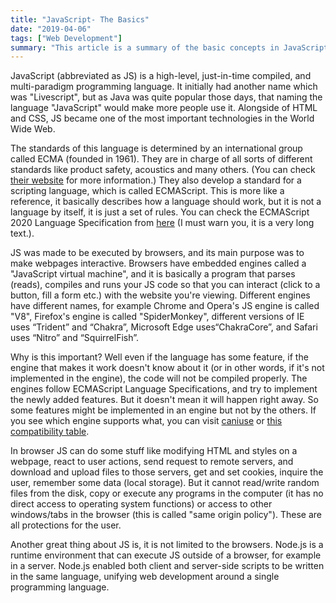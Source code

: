 ```yaml
---
title: "JavaScript- The Basics"
date: "2019-04-06"
tags: ["Web Development"]
summary: "This article is a summary of the basic concepts in JavaScript."
---
```


JavaScript (abbreviated as JS) is a high-level, just-in-time compiled, and multi-paradigm programming language. It initially had another name which was "Livescript", but as Java was quite popular those days, that naming the language "JavaScript" would make more people use it. Alongside of HTML and CSS, JS became one of the most important technologies in the World Wide Web.

The standards of this language is determined by an international group called ECMA (founded in 1961). They are in charge of all sorts of different standards like product safety, acoustics and many others. (You can check [their website](https://www.ecma-international.org/) for more information.) They also develop a standard for a scripting language, which is called ECMAScript. This is more like a reference, it basically describes how a language should work, but it is not a language by itself, it is just a set of rules. You can check the ECMAScript 2020 Language Specification from [here](https://www.ecma-international.org/ecma-262/11.0/index.html#title) (I must warn you, it is a very long text.).

JS was made to be executed by browsers, and its main purpose was to make webpages interactive. Browsers have embedded engines called a "JavaScript virtual machine", and it is basically a program that parses (reads), compiles and runs your JS code so that you can interact (click to a button, fill a form etc.) with the website you're viewing. Different engines have different names, for example Chrome and Opera's JS engine is called "V8", Firefox's engine is called "SpiderMonkey", different versions of IE uses “Trident” and “Chakra”, Microsoft Edge uses“ChakraCore”, and Safari uses “Nitro” and “SquirrelFish”.

Why is this important? Well even if the language has some feature, if the engine that makes it work doesn't know about it (or in other words, if it's not implemented in the engine), the code will not be compiled properly. The engines follow ECMAScript Language Specifications, and try to implement the newly added features. But it doesn't mean it will happen right away. So some features might be implemented in an engine but not by the others. If you see which engine supports what, you can visit [caniuse](http://caniuse.com) or [this compatibility table](https://kangax.github.io/compat-table).

In browser JS can do some stuff like modifying HTML and styles on a webpage, react to user actions, send request to remote servers, and download and upload files to those servers, get and set cookies, inquire the user, remember some data (local storage). But it cannot read/write random files from the disk, copy or execute any programs in the computer (it has no direct access to operating system functions) or access to other windows/tabs in the browser (this is called "same origin policy"). These are all protections for the user.

Another great thing about JS is, it is not limited to the browsers. Node.js is a runtime environment that can execute JS outside of a browser, for example in a server. Node.js enabled both client and server-side scripts to be written in the same language, unifying web development around a single programming language.

